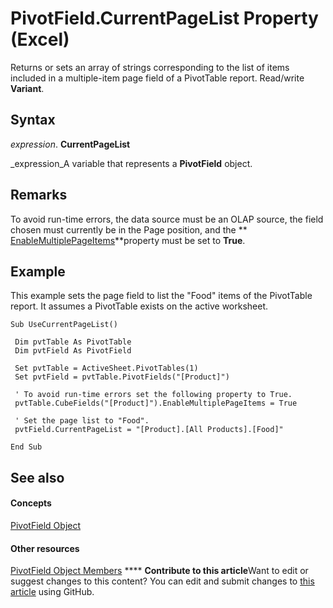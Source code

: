 
# PivotField.CurrentPageList Property (Excel)

Returns or sets an array of strings corresponding to the list of items included in a multiple-item page field of a PivotTable report. Read/write  **Variant**.


## Syntax

 _expression_. **CurrentPageList**

 _expression_A variable that represents a  **PivotField** object.


## Remarks

To avoid run-time errors, the data source must be an OLAP source, the field chosen must currently be in the Page position, and the  ** [EnableMultiplePageItems](989fa662-cafb-00a1-effb-4a6c18327ea3.md)**property must be set to  **True**.


## Example

This example sets the page field to list the "Food" items of the PivotTable report. It assumes a PivotTable exists on the active worksheet.


```
Sub UseCurrentPageList() 
 
 Dim pvtTable As PivotTable 
 Dim pvtField As PivotField 
 
 Set pvtTable = ActiveSheet.PivotTables(1) 
 Set pvtField = pvtTable.PivotFields("[Product]") 
 
 ' To avoid run-time errors set the following property to True. 
 pvtTable.CubeFields("[Product]").EnableMultiplePageItems = True 
 
 ' Set the page list to "Food". 
 pvtField.CurrentPageList = "[Product].[All Products].[Food]" 
 
End Sub
```


## See also


#### Concepts


 [PivotField Object](52784960-e2da-b43a-1e37-2d4dae61c6d8.md)
#### Other resources


 [PivotField Object Members](4a6ea12a-072c-a386-c855-7bf5f6eadd46.md)
****   **Contribute to this article**Want to edit or suggest changes to this content? You can edit and submit changes to  [this article](https://github.com/jhershey00/VBA_Excel_Test/OpenXMLCon/articles/3efde5a2-4cf3-b95d-e7ba-65ea8e184e64.md) using GitHub.


